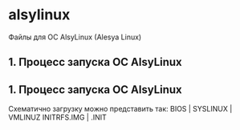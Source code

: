 # alsylinux
Файлы для ОС AlsyLinux (Alesya Linux)


## 1. Процесс запуска ОС AlsyLinux


## 1. Процесс запуска ОС AlsyLinux

Схематично загрузку можно представить так:
  BIOS
   |
  SYSLINUX
   |
  VMLINUZ
  INITRFS.IMG
   |
  .INIT

